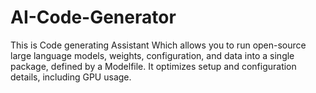 # AI-Code-Generator
This is Code generating Assistant Which allows you to run open-source large language models, weights, configuration, and data into a single package, defined by a Modelfile. It optimizes setup and configuration details, including GPU usage.
